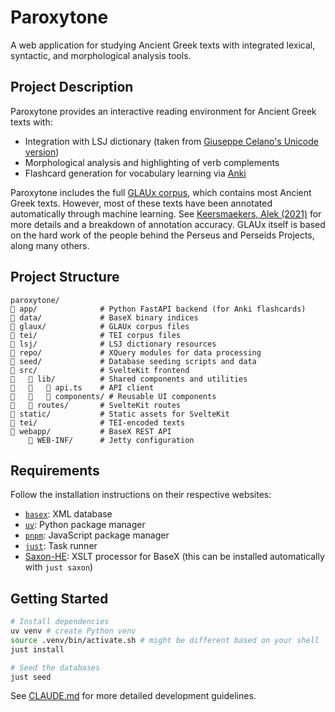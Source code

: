 # Paroxytone

A web application for studying Ancient Greek texts with integrated lexical, syntactic, and morphological analysis tools.

## Project Description

Paroxytone provides an interactive reading environment for Ancient Greek texts with:

- Integration with LSJ dictionary (taken from [Giuseppe Celano's Unicode version](https://github.com/gcelano/LSJ_GreekUnicode))
- Morphological analysis and highlighting of verb complements
- Flashcard generation for vocabulary learning via [Anki](https://ankiweb.net/)

Paroxytone includes the full [GLAUx corpus](https://github.com/alekkeersmaekers/glaux), which contains most Ancient Greek texts. However, most of these texts have been annotated automatically through machine learning. See [Keersmaekers, Alek (2021)](https://aclanthology.org/2021.lchange-1.6/) for more details and a breakdown of annotation accuracy. GLAUx itself is based on the hard work of the people behind the Perseus and Perseids Projects, along many others.

## Project Structure

```
paroxytone/
   app/              # Python FastAPI backend (for Anki flashcards)
   data/             # BaseX binary indices
   glaux/            # GLAUx corpus files
   tei/              # TEI corpus files
   lsj/              # LSJ dictionary resources
   repo/             # XQuery modules for data processing
   seed/             # Database seeding scripts and data
   src/              # SvelteKit frontend
      lib/          # Shared components and utilities
         api.ts    # API client
         components/ # Reusable UI components
      routes/       # SvelteKit routes
   static/           # Static assets for SvelteKit
   tei/              # TEI-encoded texts
   webapp/           # BaseX REST API
       WEB-INF/      # Jetty configuration
```

## Requirements

Follow the installation instructions on their respective websites:

- [`basex`](https://basex.org/download/): XML database
- [`uv`](https://docs.astral.sh/uv/#installation): Python package manager
- [`pnpm`](https://pnpm.io/installation): JavaScript package manager
- [`just`](https://just.systems/man/en/packages.html): Task runner
- [Saxon-HE](https://github.com/Saxonica/Saxon-HE/): XSLT processor for BaseX (this can be installed automatically with `just saxon`)

## Getting Started

```bash
# Install dependencies
uv venv # create Python venv
source .venv/bin/activate.sh # might be different based on your shell
just install

# Seed the databases
just seed
```

See [CLAUDE.md](./CLAUDE.md) for more detailed development guidelines.
